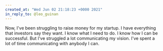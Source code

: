 ```yaml
---
created_at: "Wed Jun 02 21:18:23 +0000 2021"
in_reply_to: @leo_guinan
---
```


Now, I've been struggling to raise money for my startup. I have everything that investors say they want. I know what I need to do. I know how I can be successful. But I've struggled a lot communicating my vision. I've spent a lot of time communicating with anybody I can.